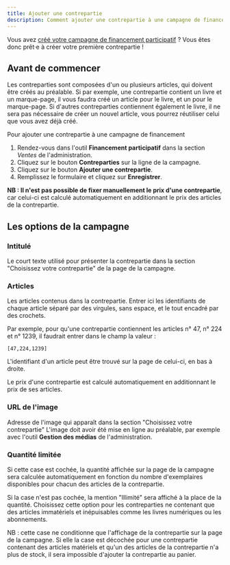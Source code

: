 ```yaml
---
title: Ajouter une contrepartie
description: Comment ajouter une contrepartie à une campagne de financement participatif avec Biblys
---
```


Vous avez [créé votre campagne de financement participatif](/administrer/crowdfunding/creer-une-campagne) ? Vous êtes
donc prêt·e à créer votre première contrepartie !

## Avant de commencer

Les contreparties sont composées d'un ou plusieurs articles, qui doivent être créés au préalable. Si par exemple, une
contrepartie contient un livre et un marque-page, il vous faudra créé un article pour le livre, et un pour le
marque-page. Si d'autres contreparties contiennent également le livre, il ne sera pas nécessaire de créer un nouvel
article, vous pourrez réutiliser celui que vous avez déjà créé.

Pour ajouter une contrepartie à une campagne de financement

1. Rendez-vous dans l'outil **Financement participatif** dans la section *Ventes* de l'administration.
2. Cliquez sur le bouton **Contreparties** sur la ligne de la campagne.
3. Cliquez sur le bouton **Ajouter une contrepartie**.
4. Remplissez le formulaire et cliquez sur **Enregistrer**.

**NB : Il n'est pas possible de fixer manuellement le prix d'une contrepartie**, car celui-ci est calculé
automatiquement en additionnant le prix des articles de la contrepartie.

## Les options de la campagne

### Intitulé

Le court texte utilisé pour présenter la contrepartie dans la section "Choisissez votre contrepartie" de la page de la
campagne.

### Articles

Les articles contenus dans la contrepartie. Entrer ici les identifiants de chaque article séparé par des virgules, sans
espace, et le tout encadré par des crochets.

Par exemple, pour qu'une contrepartie contiennent les articles n° 47, n° 224 et n° 1239, il faudrait entrer dans le
champ la valeur :

```
[47,224,1239]
```

L'identifiant d'un article peut être trouvé sur la page de celui-ci, en bas à droite.

Le prix d'une contrepartie est calculé automatiquement en additionnant le prix de ses articles.

### URL de l'image

Adresse de l'image qui apparaît dans la section "Choisissez votre contrepartie" L'image doit avoir été mise en ligne au
préalable, par exemple avec l'outil **Gestion des médias** de l'administration.

### Quantité limitée

Si cette case est cochée, la quantité affichée sur la page de la campagne sera calculée automatiquement en fonction du
nombre d'exemplaires disponibles pour chacun des articles de la contrepartie.

Si la case n'est pas cochée, la mention "Illimité" sera affiché à la place de la quantité. Choisissez cette option pour
les contreparties ne contenant que des articles immatériels et inépuisables comme les livres numériques ou les
abonnements.

NB : cette case ne conditionne que l'affichage de la contrepartie sur la page de la campagne. Si elle la case est
décochée pour une contrepartie contenant des articles matériels et qu'un des articles de la contrepartie n'a plus de
stock, il sera impossible d'ajouter la contrepartie au panier.

